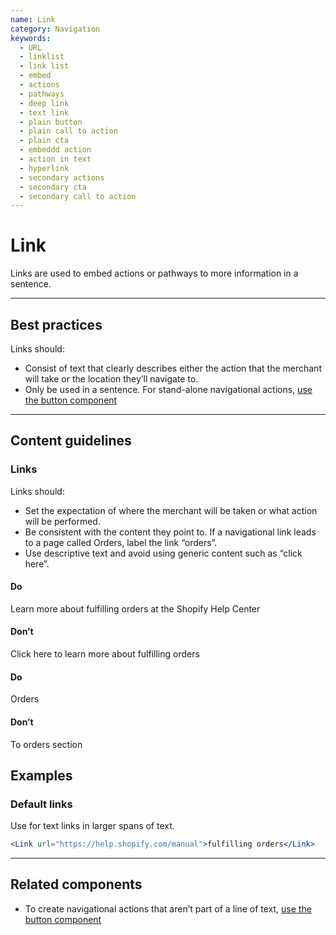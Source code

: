 ```yaml
---
name: Link
category: Navigation
keywords:
  - URL
  - linklist
  - link list
  - embed
  - actions
  - pathways
  - deep link
  - text link
  - plain button
  - plain call to action
  - plain cta
  - embeddd action
  - action in text
  - hyperlink
  - secondary actions
  - secondary cta
  - secondary call to action
---
```


# Link

Links are used to embed actions or pathways to more information in a sentence.

---

## Best practices

Links should:

* Consist of text that clearly describes either the action that the merchant will take or the location they’ll navigate to.
* Only be used in a sentence. For stand-alone navigational actions, [use the button component](/components/actions/button)

---

## Content guidelines

### Links

Links should:

* Set the expectation of where the merchant will be taken or what action will be performed.
* Be consistent with the content they point to. If a navigational link leads to a page called Orders, label the link “orders”.
* Use descriptive text and avoid using generic content such as “click here”.

<!-- usageblock -->

#### Do

Learn more about <a>fulfilling orders</a> at the Shopify Help Center

#### Don’t

<a>Click here</a> to learn more about fulfilling orders

<!-- end -->

<!-- usagelist -->

#### Do

Orders

#### Don’t

To orders section

<!-- end -->

## Examples

### Default links

Use for text links in larger spans of text.

```jsx
<Link url="https://help.shopify.com/manual">fulfilling orders</Link>
```

---

## Related components

* To create navigational actions that aren’t part of a line of text, [use the button component](/components/actions/button)
